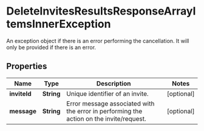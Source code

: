 

# DeleteInvitesResultsResponseArrayItemsInnerException

An exception object if there is an error performing the cancellation. It will only be provided if there is an error.

## Properties

Name | Type | Description | Notes
------------ | ------------- | ------------- | -------------
**inviteId** | **String** | Unique identifier of an invite. |  [optional]
**message** | **String** | Error message associated with the error in performing the action on the invite/request. |  [optional]



